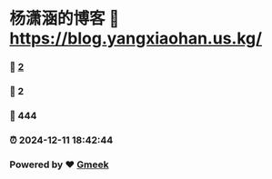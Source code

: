 # 杨潇涵的博客 :link: https://blog.yangxiaohan.us.kg/ 
### :page_facing_up: [2](https://blog.yangxiaohan.us.kg//tag.html) 
### :speech_balloon: 2 
### :hibiscus: 444 
### :alarm_clock: 2024-12-11 18:42:44 
### Powered by :heart: [Gmeek](https://github.com/Meekdai/Gmeek)
